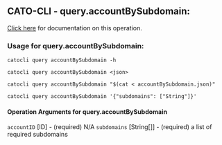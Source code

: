 
## CATO-CLI - query.accountBySubdomain:
[Click here](https://api.catonetworks.com/documentation/#query-accountBySubdomain) for documentation on this operation.

### Usage for query.accountBySubdomain:

`catocli query accountBySubdomain -h`

`catocli query accountBySubdomain <json>`

`catocli query accountBySubdomain "$(cat < accountBySubdomain.json)"`

`catocli query accountBySubdomain '{"subdomains": ["String"]}'`

#### Operation Arguments for query.accountBySubdomain ####
`accountID` [ID] - (required) N/A 
`subdomains` [String[]] - (required) a list of required subdomains 
